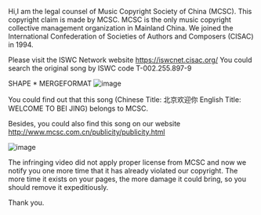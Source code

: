 Hi,I am the legal counsel of Music Copyright Society of China (MCSC). This copyright claim is made by MCSC. MCSC is the only music copyright collective management organization in Mainland China. We joined the International Confederation of Societies of Authors and Composers (CISAC) in 1994.

Please visit the ISWC Network website https://iswcnet.cisac.org/ You could search the original song by ISWC code T-002.255.897-9

SHAPE \* MERGEFORMAT ![image](https://d33v4339jhl8k0.cloudfront.net/inline/67942/d55c4c025ff6c74e82526012bae278f7c820fa5a/2cdb45217d74e40406566a3f47490303d53fcaff/FD851371-19D2C34A-00C00062.jpg)

You could find out that this song (Chinese Title: 北京欢迎你 English Title: WELCOME TO BEI JING) belongs to MCSC.

Besides, you could also find this song on our website http://www.mcsc.com.cn/publicity/publicity.html

![image](https://d33v4339jhl8k0.cloudfront.net/inline/67942/f335f7d997e5d16cf73c741d434ef4a68815cb7e/1589d3c06eae1206a0360d220f357dc584bc06e0/FD8D8B67-B798532D-00C00062.jpg)

The infringing video did not apply proper license from MCSC and now we notify you one more time that it has already violated our copyright. The more time it exists on your pages, the more damage it could bring, so you should remove it expeditiously.

Thank you. 
